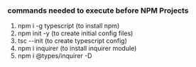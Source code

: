 ### commands needed to execute before NPM Projects
1. npm i -g typescript (to install npm)
2. npm init -y (to create initial config files)
3. tsc --init (to create typescript config)
4. npm i inquirer (to install inquirer module)
5. npm i @types/inquirer -D